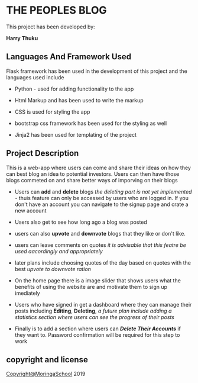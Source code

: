 # **THE PEOPLES BLOG**

This project has been developed by:

**Harry Thuku**

## Languages And Framework Used

Flask framework has been used in the development of this project and the languages used include

-   Python - used for adding functionality to the app

-   Html Markup and has been used to write the markup

-   CSS is used for styling the app

-   bootstrap css framework has been used for the styling as well

-   Jinja2 has been used for templating of the project

## Project Description

This is a web-app where users can come and share their ideas on how they can best blog an idea to potential investors. Users can then have those blogs commeted on and share better ways of imporving on their blogs

-   Users can **add** and **delete** blogs _the deleting part is not yet implemented_ - thuis feature can only be accessed by users who are logged in. If you don't have an account you can navigate to the signup page and crate a new account

-   Users also get to see how long ago a blog was posted

-   users can also **upvote** and **downvote** blogs that they like or don't like.

-   users can leave comments on quotes _it is advisable that this featre be used aacordingly and appropriately_

-   later plans include choosing quotes of the day based on quotes with the best _upvote to downvote ration_

-   On the home page there is a image slider that shows users what the benefits of using the website are and motivate them to sign up imediately

-   Users who have signed in get a dashboard where they can manage their posts including **Editing**, **Deleting**, _a future plan include adding a statistics section where users can see the progress of their posts_

-   Finally is to add a section where users can **_Delete Their Accounts_** if they want to. Password confirmation will be required for this step to work


## copyright and license

[Copyright@MoringaSchool]() 2019
